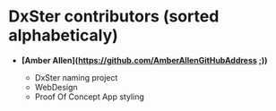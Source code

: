 DxSter contributors (sorted alphabeticaly)
============================================

* **[Amber Allen](https://github.com/AmberAllenGitHubAddress ;))**

  * DxSter naming project
  * WebDesign
  * Proof Of Concept App styling

